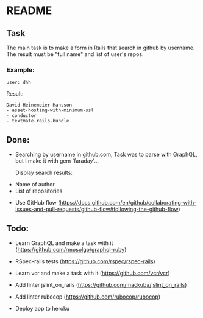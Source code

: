 # README

## Task

The main task is to make a form in Rails that search in github by username.
The result must be "full name" and list of user's repos.

### Example:

    user: dhh

Result:

    David Heinemeier Hansson
    - asset-hosting-with-minimum-ssl
    - conductor
    - textmate-rails-bundle

## Done:

- Searching by username in github.com, Task was to parse with GraphQL, but I make it with gem 'faraday'...

  Display search results:

* Name of author
* List of repositories

- Use GitHub flow (https://docs.github.com/en/github/collaborating-with-issues-and-pull-requests/github-flow#following-the-github-flow)

## Todo:

- Learn GraphQL and make a task with it (https://github.com/rmosolgo/graphql-ruby)
- RSpec-rails tests (https://github.com/rspec/rspec-rails)
- Learn vcr and make a task with it (https://github.com/vcr/vcr)
- Add linter jslint_on_rails (https://github.com/mackuba/jslint_on_rails)
- Add linter rubocop (https://github.com/rubocop/rubocop)

- Deploy app to heroku
